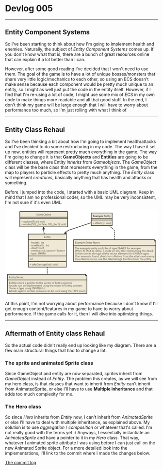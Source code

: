 # Devlog 005

***

## Entity Component Systems

So I've been starting to think about how I'm going to implement health and enemies. Naturally, the subject of *Entity Component Systems* comes up. If you don't know what that is, there are a bunch of great resources online that can explain it a lot better than I can.

However, after some good reading I've decided that I won't need to use them. The goal of the game is to have a lot of unique bosses/monsters that share very little logic/mechanics to each other, so using an ECS doesn't make sense because each component would be pretty much unique to an entity, so I might as well just put the code in the entity itself. However, if I find that I'm re-using a lot of code, I might use some mix of ECS in my own code to make things more readable and all that good stuff. In the end, I don't think my game will be large enough that I will have to worry about performance too much, so I'm just rolling with what I think of.

***

## Entity Class Rehaul

So I've been thinking a bit about how I'm going to implement health/attacks and I've decided to do some restructuring in my code. The way I have it set up now, entities will represent pretty much everything in the game. The way I'm going to change it is that **GameObjects** and **Entities** are going to be different classes, where Entity *inherits* from *Gameobjects*. The *GameObject* class will be the base class that represents everything in the game, from the map to players to particle effects to pretty much anything. The *Entity* class will represent *creatures*, basically anything that has health and attacks or something.

Before I jumped into the code, I started with a basic UML diagram. Keep in mind that I am no professional coder, so the UML may be very inconsistent, I'm not sure if it's even UML.

![UML Diagram of Entity class](../UML/Entity.png)

At this point, I'm not worrying about performance because I don't know if I'll get enough content/features in my game to have to worry about performance. If the game calls for it, then I will dive into optimizing things.

***

## Aftermath of Entity class Rehaul

So the actual code didn't really end up looking like my diagram. There are a few main structural things that had to change a lot.

### The sprite and animated Sprite class

Since GameObject and entity are now separated, sprites inherit from *GameObject* instead of *Entity*. The problem this creates, as we will see from my hero class, is that classes that want to inherit from *Entity* can't inherit from AnimatedSprite, or else I'll have to use **Multiple inheritance** and that adds too much complexity for me.

### The Hero class

So since *Hero* inherits from *Entity* now, I can't inherit from *AnimatedSprite* or else I'll have to deal with multiple inheritance, as explained above. My solution is to use *aggregation* / *composition* or whatever that's called. I'm not really good with the terms yet :/ Anyways, I essentially instantiate an *AnimatedSprite* and have a pointer to it in my *Hero* class. That way, whatever I animated sprite attribute I was using before I can just call on the new Animated Sprite object. For a more detailed look into the implementations, i'll link to the commit where I made the changes below.

[The commit log](https://github.com/ianw3214/HeavensEdge/commit/2def9f0d57a78eebea891d375cbb449bdd96b6de)
